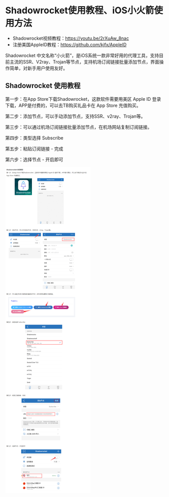 # Shadowrocket使用教程、iOS小火箭使用方法
- Shadowrocket视频教程：https://youtu.be/2rXuAw_8nac <br>
- 注册美国AppleID教程：https://github.com/kjfx/AppleID

Shadowrocket 中文名称“小火箭”，是iOS系统一款非常好用的代理工具，支持目前主流的SSR、V2ray、Trojan等节点，支持机场订阅链接批量添加节点，界面操作简单，对新手用户使用友好。

## Shadowrocket 使用教程
第一步：在App Store下载Shadowrocket，这款软件需要用美区 Apple ID 登录下载，APP是付费的，可以去TB购买礼品卡在 App Store 充值购买。

第二步：添加节点，可以手动添加节点，支持SSR、v2ray、Trojan等。

第三步：可以通过机场订阅链接批量添加节点，在机场网站复制订阅链接。

第四步：类型选择 Subscribe

第五步：粘贴订阅链接 - 完成

第六步：选择节点 - 开启即可

<img src="https://github.com/kjfx/Shadowrocket/blob/main/Shadowrocket%E5%9B%BE%E6%96%87%E6%95%99%E7%A8%8B.gif" />
